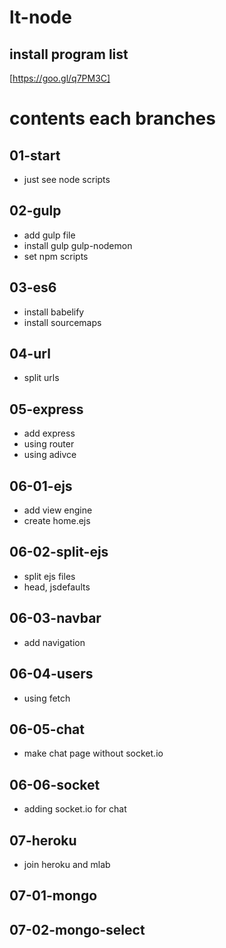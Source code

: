 # lt-node

## install program list
[https://goo.gl/q7PM3C]

# contents each branches
## 01-start
- just see node scripts

## 02-gulp
- add gulp file
- install gulp gulp-nodemon
- set npm scripts

## 03-es6
- install babelify
- install sourcemaps

## 04-url
- split urls

## 05-express
- add express
- using router
- using adivce

## 06-01-ejs
- add view engine
- create home.ejs

## 06-02-split-ejs
- split ejs files
- head, jsdefaults

## 06-03-navbar
- add navigation

## 06-04-users
- using fetch

## 06-05-chat
- make chat page without socket.io

## 06-06-socket
- adding socket.io for chat

## 07-heroku
- join heroku and mlab

## 07-01-mongo

## 07-02-mongo-select
